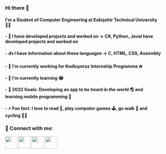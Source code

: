 ### Hi there 👋

#### I'm a Student of Computer Engineering at Eskişehir Technical University 👨‍🎓
#### - 🚀 I have developed projects and worked on -> C#, Python, JavaI have developed projects and worked on
#### - ✍ I have information about these languages -> C, HTML, CSS, Assembly
#### - 🔭 I’m currently working for Kodluyoruz Internship Programme 🔥
#### - 🌱 I’m currently learning 😂
#### - 🥅 2022 Goals: Developing an app to be heard in the world 🌎 and learning mobile programming 🤖
#### - ⚡ Fun fact: I love to read 📘, play computer games 🕹️, go walk 🚶 and cycling 🚴‍♀️

### 📩 Connect with me:

[<img align="left" width="40" src="https://img.icons8.com/stickers/344/linkedin-circled.svg" />][linkedin]
[<img align="left" width="40" src="https://img.icons8.com/windows/344/hackerrank.svg" />][hackerrank]
[<img align="left" width="40" src="https://img.icons8.com/plasticine/344/instagram-new--v2.svg" />][instagram]
[<img align="left" width="40" src="https://img.icons8.com/doodle/344/ms-outlook.svg" />][outlook]


[linkedin]: https://www.linkedin.com/in/emrecanoner/
[instagram]: https://www.instagram.com/emrecanonercom
[hackerrank]: hackerrank.com/emrecanoner
[outlook]: mailto:emrecanoner@outlook.com
<br />
<!--
**emrecanoner/emrecanoner** is a ✨ _special_ ✨ repository because its `README.md` (this file) appears on your GitHub profile.

Here are some ideas to get you started:

- 🔭 I’m currently working on ...
- 🌱 I’m currently learning ...
- 👯 I’m looking to collaborate on ...
- 🤔 I’m looking for help with ...
- 💬 Ask me about ...
- 📫 How to reach me: ...
- 😄 Pronouns: ...
- ⚡ Fun fact: ...
-->

